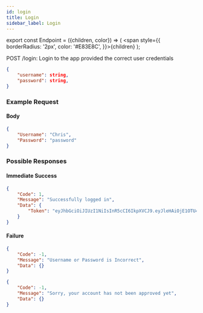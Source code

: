 ```yaml
---
id: login
title: Login
sidebar_label: Login
---
```


export const Endpoint = ({children, color}) => ( <span style={{
      borderRadius: '2px',
      color: '#E83E8C',
    }}>{children}</span> );

<Endpoint>POST /login</Endpoint>: Login to the app provided the correct user credentials

```json
{
    "username": string,
    "password": string,
}
```

### Example Request
#### Body
```json
{
    "Username": "Chris",
    "Password": "password"
}
```
### Possible Responses
#### Immediate Success
```json
{
	"Code": 1,
	"Message": "Successfully logged in",
	"Data": {
	    "Token": "eyJhbGciOiJIUzI1NiIsInR5cCI6IkpXVCJ9.eyJleHAiOjE1OTU4MjQyNzUsImlhdCI6IjIwMjAtMDctMjdUMDA6MjY6MTUuNzg5NTg0Mi0wNDowMCIsInN1YiI6ImNocmlzIn0.5US2_ITKcfgkpEbfsR-gxXbGPFY6XsgJPcGA5qaBD1M"
    }
}
```
#### Failure
```json
{
	"Code": -1,
	"Message": "Username or Password is Incorrect",
	"Data": {}
}
```
```json
{
	"Code": -1,
	"Message": "Sorry, your account has not been approved yet",
	"Data": {}
}
```

